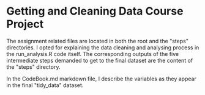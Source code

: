 # Getting and Cleaning Data Course Project

The assignment related files are located in both the root and the "steps" directories. I opted for explaining the data cleaning and analysing process in the run_analysis.R code itself. The corresponding outputs of the five intermediate steps demanded to get to the final dataset are the content of the "steps" directory.

In the CodeBook.md markdown file, I describe the variables as they appear in the final "tidy_data" dataset.
